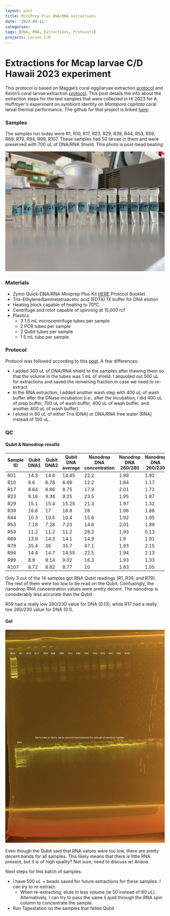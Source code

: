 ```yaml
---
layout: post
title: MiniPrep Plus DNA/RNA extractions
date: '2023-09-11'
categories:
tags: [DNA, RNA, Extractions, Protocols]
projects: Larvae C/D 
---
```


# Extractions for Mcap larvae C/D Hawaii 2023 experiment 

This protocol is based on Maggie’s coral egg/larvae extraction [protocol](https://meschedl.github.io/MESPutnam_Open_Lab_Notebook/Larvae-Ex-Protocol/) and Kevin’s coral larvae extraction [protocol](https://kevinhwong1.github.io/KevinHWong_Notebook/DNA-RNA-Extractions-on-P.-astreoides-larvae-BEAD-BEATING/). This post details the info about the extraction steps for the test samples that were collected in HI 2023 for A. Huffmyer's experiment on symbiont identity on *Montipora capitata* coral larval thermal performance. The github for that project is linked [here](https://github.com/AHuffmyer/larval_symbiont_TPC). 

### Samples 

The samples run today were R1, R10, R17, R23, R29, R39, R44, R53, R59, R69, R79, R94, R99, R107. These samples had 50 larvae in them and were preserved with 700 uL of DNA/RNA Shield. This photo is post-bead beating: 

![](https://raw.githubusercontent.com/JillAshey/JillAshey_Putnam_Lab_Notebook/master/images/larvae_cd_mcap2023/samples_20230911.JPG)


### Materials 

- Zymo Quick-DNA/RNA Miniprep Plus Kit [HERE](https://files.zymoresearch.com/protocols/_d7003t_d7003_quick-dna-rna_miniprep_plus_kit.pdf) Protocol Booklet
- Tris-Ethylenediaminetetraacetic acid (EDTA) 1X buffer for DNA elution
- Heating block capable of heating to 70ºC
- Centrifuge and rotor capable of spinning at 15,000 rcf
- Plastics 
	- 3 1.5 mL microcentrifuge tubes per sample
	- 2 PCR tubes per sample
	- 2 Qubit tubes per sample 
	- 1 5 mL tube per sample 

### Protocol

Protocol was followed according to this [post](https://github.com/JillAshey/JillAshey_Putnam_Lab_Notebook/blob/master/_posts/2023-07-21-MiniprepPlus-DNA%3ARNA-extractions-McapLarvae.md). A few differences: 

- I added 300 uL of DNA/RNA shield to the samples after thawing them so that the volume in the tubes was 1 mL of shield. I aliquoted out 500 uL for extractions and saved the remaining fraction in case we need to re-extract. 
- In the RNA extraction, I added another wash step with 400 uL of wash buffer after the DNase incubation (i.e., after the incubation, I did 400 uL of prep buffer, 700 uL of wash buffer, 400 uL of wash buffer, and another 400 uL of wash buffer).
- I eluted in 80 uL of either Tris (DNA) or DNA/RNA free water (RNA) instead of 100 uL. 

### QC 

#### Qubit & Nanodrop results 

| Sample ID | Qubit DNA1 | Qubit DNA2 | Qubit DNA average | Nanodrop DNA concentration | Nanodrop DNA 260/280 | Nanodrop DNA 260/230 | Qubit RNA1 | Qubit RNA2 | Qubit RNA average | Nanodrop RNA concentration | Nanodrop RNA 260/280 | Nanodrop RNA 260/230 |
| --------- | ---------- | ---------- | ----------------- | -------------------------- | -------------------- | -------------------- | ---------- | ---------- | ----------------- | -------------------------- | -------------------- | -------------------- |
| R01       | 14.3       | 14.6       | 14.45             | 22.2                       | 1.99                 | 1.92                 | 11.8       | 11.6       | 11.7              | 10.3                       | 1.98                 | 1.31                 |
| R10       | 6.6        | 6.78       | 6.69              | 12.2                       | 1.84                 | 1.17                 | NA         | NA         | NA                | 7.7                        | 2.02                 | 1.11                 |
| R17       | 8.64       | 8.86       | 8.75              | 17.9                       | 2.01                 | 1.72                 | NA         | NA         | NA                | 10.5                       | 2.05                 | 0.1                  |
| R23       | 9.16       | 9.34       | 9.25              | 23.5                       | 1.95                 | 1.87                 | NA         | NA         | NA                | 9.2                        | 2.09                 | 1.21                 |
| R29       | 15.1       | 15.4       | 15.25             | 21.3                       | 1.97                 | 1.32                 | NA         | NA         | NA                | 8.8                        | 2.18                 | 1.14                 |
| R39       | 16.6       | 17         | 16.8              | 26                         | 1.96                 | 1.88                 | 13.8       | 13.8       | 13.8              | 13.5                       | 2.05                 | 1.27                 |
| R44       | 10.3       | 10.5       | 10.4              | 15.6                       | 1.92                 | 1.95                 | NA         | NA         | NA                | 9.6                        | 2.08                 | 1.18                 |
| R53       | 7.18       | 7.28       | 7.23              | 14.6                       | 2.01                 | 1.89                 | NA         | NA         | NA                | 7.3                        | 2.08                 | 1.06                 |
| R59       | 11.2       | 11.2       | 11.2              | 28.2                       | 1.93                 | 0.13                 | NA         | NA         | NA                | 7.1                        | 2.13                 | 1.2                  |
| R69       | 13.9       | 14.3       | 14.1              | 14.9                       | 1.9                  | 1.91                 | NA         | NA         | NA                | 7.7                        | 2                    | 1.22                 |
| R79       | 35.4       | 36         | 35.7              | 47.1                       | 1.93                 | 2.15                 | 16.8       | 16.4       | 16.6              | 16.9                       | 2.05                 | 1.41                 |
| R94       | 14.4       | 14.7       | 14.55             | 22.5                       | 1.94                 | 2.13                 | NA         | NA         | NA                | 10.5                       | 2.18                 | 1.37                 |
| R99       | 8.9        | 9.14       | 9.02              | 16.3                       | 1.93                 | 1.33                 | NA         | NA         | NA                | 7.4                        | 2.2                  | 1.33                 |
| R107      | 8.72       | 8.82       | 8.77              | 10                         | 1.83                 | 1.05                 | NA         | NA         | NA                | 6.3                        | 1.88                 | 0.95                 |

Only 3 out of the 14 samples got RNA Qubit readings (R1, R39, and R79). The rest of them were too low to be read on the Qubit. Confusingly, the nanodrop RNA concentration values were pretty decent. The nanodrop is considerably less accurate than the Qubit. 

R59 had a really low 260/230 value for DNA (0.13), while R17 had a really low 260/230 value for DNA (0.1). 

#### Gel 

![](https://raw.githubusercontent.com/JillAshey/JillAshey_Putnam_Lab_Notebook/master/images/larvae_cd_mcap2023/gel_20230911.JPG)

Even though the Qubit said that RNA values were too low, there are pretty decent bands for all samples. This likely means that there is little RNA present, but it is of high quality? Not sure, need to discuss w/ Ariana. 

Next steps for this batch of samples: 

- I have 500 uL + beads saved for future extractions for these samples. I can try to re-extract. 
	- When re-extracting, elute in less volume (ie 50 instead of 80 uL). Alternatively, I can try to pass the same li	quid through the RNA spin column to concentrate the sample.  
- Run Tapestation on the samples that failed Qubit. 
